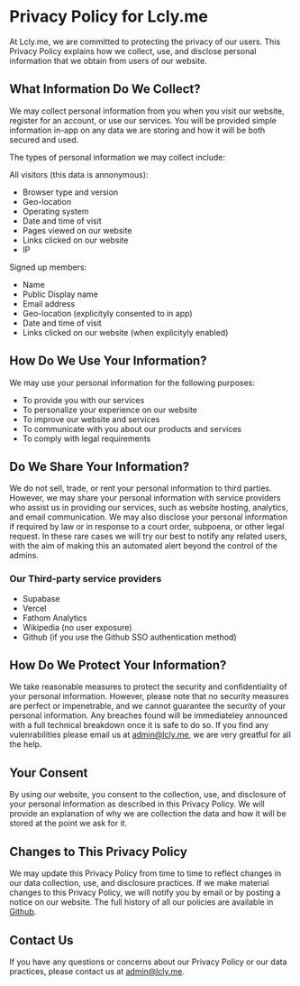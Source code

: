 # Privacy Policy for Lcly.me

At Lcly.me, we are committed to protecting the privacy of our users. This Privacy Policy explains how we collect, use, and disclose personal information that we obtain from users of our website.

## What Information Do We Collect?

We may collect personal information from you when you visit our website, register for an account, or use our services. You will be provided simple information in-app on any data we are storing and how it will be both secured and used.

The types of personal information we may collect include:

All visitors (this data is annonymous):
- Browser type and version
- Geo-location
- Operating system
- Date and time of visit
- Pages viewed on our website
- Links clicked on our website
- IP

Signed up members:
- Name
- Public Display name
- Email address
- Geo-location (explicityly consented to in app)
- Date and time of visit
- Links clicked on our website (when explicityly enabled)

## How Do We Use Your Information?

We may use your personal information for the following purposes:

- To provide you with our services
- To personalize your experience on our website
- To improve our website and services
- To communicate with you about our products and services
- To comply with legal requirements

## Do We Share Your Information?

We do not sell, trade, or rent your personal information to third parties. However, we may share your personal information with service providers who assist us in providing our services, such as website hosting, analytics, and email communication. We may also disclose your personal information if required by law or in response to a court order, subpoena, or other legal request. In these rare cases we will try our best to notify any related users, with the aim of making this an automated alert beyond the control of the admins.

### Our Third-party service providers
- Supabase
- Vercel
- Fathom Analytics
- Wikipedia (no user exposure)
- Github (if you use the Github SSO authentication method)

## How Do We Protect Your Information?

We take reasonable measures to protect the security and confidentiality of your personal information. However, please note that no security measures are perfect or impenetrable, and we cannot guarantee the security of your personal information. Any breaches found will be immediateley announced with a full technical breakdown once it is safe to do so.
If you find any vulenrabilities please email us at admin@lcly.me, we are very greatful for all the help.

## Your Consent

By using our website, you consent to the collection, use, and disclosure of your personal information as described in this Privacy Policy. We will provide an explanation of why we are collection the data and how it will be stored at the point we ask for it.

## Changes to This Privacy Policy

We may update this Privacy Policy from time to time to reflect changes in our data collection, use, and disclosure practices. If we make material changes to this Privacy Policy, we will notify you by email or by posting a notice on our website. The full history of all our policies are available in [Github](https://github.com/Lcly-Space/policies).

## Contact Us

If you have any questions or concerns about our Privacy Policy or our data practices, please contact us at admin@lcly.me.
